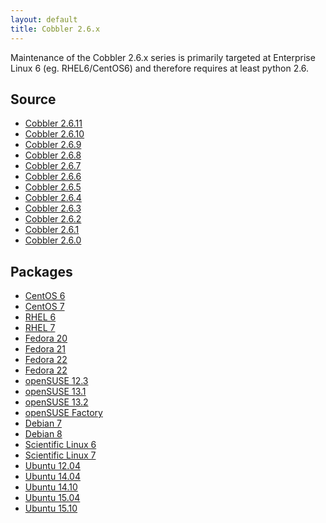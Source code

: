 ```yaml
---
layout: default
title: Cobbler 2.6.x
---
```


Maintenance of the Cobbler 2.6.x series is primarily targeted at Enterprise Linux 6 (eg. RHEL6/CentOS6) and therefore requires at least python 2.6.

## Source

* <a href="https://github.com/cobbler/cobbler/releases/tag/v2.6.10">Cobbler 2.6.11</a>
* <a href="https://github.com/cobbler/cobbler/releases/tag/v2.6.10">Cobbler 2.6.10</a>
* <a href="https://github.com/cobbler/cobbler/releases/tag/v2.6.9">Cobbler 2.6.9</a>
* <a href="https://github.com/cobbler/cobbler/releases/tag/v2.6.8">Cobbler 2.6.8</a>
* <a href="https://github.com/cobbler/cobbler/releases/tag/v2.6.7">Cobbler 2.6.7</a>
* <a href="https://github.com/cobbler/cobbler/releases/tag/v2.6.6">Cobbler 2.6.6</a>
* <a href="https://github.com/cobbler/cobbler/releases/tag/v2.6.5">Cobbler 2.6.5</a>
* <a href="https://github.com/cobbler/cobbler/releases/tag/v2.6.4">Cobbler 2.6.4</a>
* <a href="https://github.com/cobbler/cobbler/releases/tag/v2.6.3">Cobbler 2.6.3</a>
* <a href="https://github.com/cobbler/cobbler/releases/tag/v2.6.2">Cobbler 2.6.2</a>
* <a href="https://github.com/cobbler/cobbler/releases/tag/v2.6.1">Cobbler 2.6.1</a>
* <a href="https://github.com/cobbler/cobbler/releases/tag/v2.6.0">Cobbler 2.6.0</a>

## Packages

* <a href="http://download.opensuse.org/repositories/home:/libertas-ict:/cobbler26/CentOS_CentOS-6/">CentOS 6</a>
* <a href="http://download.opensuse.org/repositories/home:/libertas-ict:/cobbler26/CentOS_CentOS-7/">CentOS 7</a>
* <a href="http://download.opensuse.org/repositories/home:/libertas-ict:/cobbler26/RedHat_RHEL-6/">RHEL 6</a>
* <a href="http://download.opensuse.org/repositories/home:/libertas-ict:/cobbler26/RedHat_RHEL-7/">RHEL 7</a>
* <a href="http://download.opensuse.org/repositories/home:/libertas-ict:/cobbler26/Fedora_20/">Fedora 20</a>
* <a href="http://download.opensuse.org/repositories/home:/libertas-ict:/cobbler26/Fedora_21/">Fedora 21</a>
* <a href="http://download.opensuse.org/repositories/home:/libertas-ict:/cobbler26/Fedora_22/">Fedora 22</a>
* <a href="http://download.opensuse.org/repositories/home:/libertas-ict:/cobbler26/Fedora_23/">Fedora 22</a>
* <a href="http://download.opensuse.org/repositories/home:/libertas-ict:/cobbler26/openSUSE_12.3/">openSUSE 12.3</a>
* <a href="http://download.opensuse.org/repositories/home:/libertas-ict:/cobbler26/openSUSE_13.1/">openSUSE 13.1</a>
* <a href="http://download.opensuse.org/repositories/home:/libertas-ict:/cobbler26/openSUSE_13.2/">openSUSE 13.2</a>
* <a href="http://download.opensuse.org/repositories/home:/libertas-ict:/cobbler26/openSUSE_Factory/">openSUSE Factory</a>
* <a href="http://download.opensuse.org/repositories/home:/libertas-ict:/cobbler26/Debian_7.0/">Debian 7</a>
* <a href="http://download.opensuse.org/repositories/home:/libertas-ict:/cobbler26/Debian_8.0/">Debian 8</a>
* <a href="http://download.opensuse.org/repositories/home:/libertas-ict:/cobbler26/ScientificLinux_6/">Scientific Linux 6</a>
* <a href="http://download.opensuse.org/repositories/home:/libertas-ict:/cobbler26/ScientificLinux_7/">Scientific Linux 7</a>
* <a href="http://download.opensuse.org/repositories/home:/libertas-ict:/cobbler26/xUbuntu_12.04/">Ubuntu 12.04</a>
* <a href="http://download.opensuse.org/repositories/home:/libertas-ict:/cobbler26/xUbuntu_14.04/">Ubuntu 14.04</a>
* <a href="http://download.opensuse.org/repositories/home:/libertas-ict:/cobbler26/xUbuntu_14.10/">Ubuntu 14.10</a>
* <a href="http://download.opensuse.org/repositories/home:/libertas-ict:/cobbler26/xUbuntu_15.04/">Ubuntu 15.04</a>
* <a href="http://download.opensuse.org/repositories/home:/libertas-ict:/cobbler26/xUbuntu_15.10/">Ubuntu 15.10</a>


